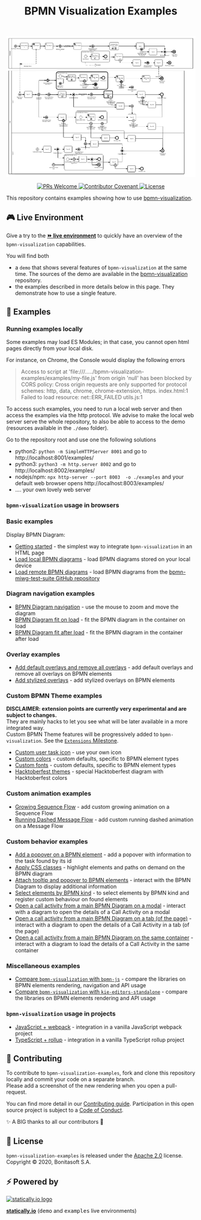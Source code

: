 <h1 align="center">BPMN Visualization Examples</h1> <br>
<p align="center">
    <p align="center">
        <a href="https://cdn.statically.io/gh/process-analytics/bpmn-visualization-examples/master/demo/index.html">
            <img src="examples_home.png" alt="examples overview">
        </a> 
    </p>
    <p align="center">
        <a href="CONTRIBUTING.md">
            <img alt="PRs Welcome" src="https://img.shields.io/badge/PRs-welcome-ff69b4.svg?style=flat-square"> 
        </a> 
        <a href="https://github.com/process-analytics/.github/blob/main/CODE_OF_CONDUCT.md">
            <img alt="Contributor Covenant" src="https://img.shields.io/badge/Contributor%20Covenant-v2.0%20adopted-ff69b4.svg"> 
        </a> 
        <a href="LICENSE">
            <img alt="License" src="https://img.shields.io/github/license/process-analytics/bpmn-visualization-examples?color=blue"> 
        </a> 
    </p>
</p>

This repository contains examples showing how to use [bpmn-visualization](https://github.com/process-analytics/bpmn-visualization-js).


## 🎮 Live Environment

Give a try to the [__⏩ live environment__](https://cdn.statically.io/gh/process-analytics/bpmn-visualization-examples/master/examples/index.html)
to quickly have an overview of the `bpmn-visualization` capabilities.

You will find both
- a `demo` that shows several features of `bpmn-visualization` at the same time. The sources of the demo are available in the
[bpmn-visualization](https://github.com/process-analytics/bpmn-visualization-js) repository.
- the examples described in more details below in this page. They demonstrate how to use a single feature.


## 🔭 Examples

### Running examples locally

Some examples may load ES Modules; in that case, you cannot open html pages directly from your local disk.

For instance, on Chrome, the Console would display the following errors 
> Access to script at 'file:///...../bpmn-visualization-examples/examples/my-file.js' from origin 'null' has been
> blocked by CORS policy: Cross origin requests are only supported for protocol schemes: http, data, chrome,
> chrome-extension, https. index.html:1  
> Failed to load resource: net::ERR_FAILED utils.js:1

To access such examples, you need to run a local web server and then access the examples via the http protocol.
We advise to make the local web server serve the whole repository, to also be able to access to the demo (resources available
in the `./demo` folder). 

Go to the repository root and use one the following solutions 
- python2: `python -m SimpleHTTPServer 8001` and go to http://localhost:8001/examples/ 
- python3: `python3 -m http.server 8002` and go to http://localhost:8002/examples/ 
- nodejs/npm: `npx http-server --port 8003  -o ./examples` and your default web browser opens http://localhost:8003/examples/ 
- .... your own lovely web server


### `bpmn-visualization` usage in browsers 

### Basic examples

Display BPMN Diagram:
- [Getting started](examples/display-bpmn-diagram/01-getting-started/README.md) - the simplest way to integrate `bpmn-visualization` in an HTML page
- [Load local BPMN diagrams](examples/display-bpmn-diagram/load-local-bpmn-diagrams/README.md) - load BPMN diagrams stored on your local device
- [Load remote BPMN diagrams](examples/display-bpmn-diagram/load-remote-bpmn-diagrams/README.md) - load BPMN diagrams from the [bpmn-miwg-test-suite GitHub repository](https://github.com/bpmn-miwg/bpmn-miwg-test-suite)

### Diagram navigation examples

- [BPMN Diagram navigation](examples/diagram-navigation/diagram-navigation/README.md) - use the mouse to zoom and move the diagram 
- [BPMN Diagram fit on load](examples/diagram-navigation/diagram-fit-on-load/README.md) - fit the BPMN diagram in the container on load
- [BPMN Diagram fit after load](examples/diagram-navigation/diagram-fit-after-load/README.md) - fit the BPMN diagram in the container after load

### Overlay examples
- [Add default overlays and remove all overlays](examples/overlays/add-remove/README.md) - add default overlays and remove all overlays on BPMN elements
- [Add stylized overlays](examples/overlays/add-stylized/README.md) - add stylized overlays on BPMN elements

### Custom BPMN Theme examples

**DISCLAIMER: extension points are currently very experimental and are subject to changes.**  
They are mainly hacks to let you see what will be later available in a more integrated way. \
Custom BPMN Theme features will be progressively added to `bpmn-visualization`. See the [`Extensions` Milestone](https://github.com/process-analytics/bpmn-visualization-js/milestone/13).

- [Custom user task icon](examples/custom-bpmn-theme/custom-user-task-icon/README.md) - use your own icon
- [Custom colors](examples/custom-bpmn-theme/custom-colors/README.md) - custom defaults, specific to BPMN element types
- [Custom fonts](examples/custom-bpmn-theme/custom-fonts/README.md) - custom defaults, specific to BPMN element types
- [Hacktoberfest themes](examples/custom-bpmn-theme/hacktoberfest-diagram/README.md) - special Hacktoberfest diagram with Hacktoberfest colors

### Custom animation examples

- [Growing Sequence Flow](examples/custom-animation/growing-sequence-flow/README.md) - add custom growing animation on a Sequence Flow
- [Running Dashed Message Flow](examples/custom-animation/running-dashed-message-flow/README.md) - add custom running dashed animation on a Message Flow

### Custom behavior examples

- [Add a popover on a BPMN element](examples/custom-behavior/popover-static/README.md) - add a popover with information to the task found by its id
- [Apply CSS classes](examples/custom-behavior/apply-css-classes/README.md) - highlight elements and paths on demand on the BPMN diagram
- [Attach tooltip and popover to BPMN elements](examples/custom-behavior/javascript-tooltip-and-popover/README.md) - interact with the BPMN Diagram to display additional information
- [Select elements by BPMN kind](examples/custom-behavior/select-elements-by-bpmn-kind/README.md) - to select elements by BPMN kind and register custom behaviour on found elements
- [Open a call activity from a main BPMN Diagram on a modal](examples/custom-behavior/call-activity-with-modal-on-mouse-over/README.md) - interact with a diagram to open the details of a Call Activity on a modal
- [Open a call activity from a main BPMN Diagram on a tab (of the page)](examples/custom-behavior/call-activity-with-tabs-on-click/README.md) - interact with a diagram to open the details of a Call Activity in a tab (of the page)
- [Open a call activity from a main BPMN Diagram on the same container](examples/custom-behavior/call-activity-with-reload-on-dblclick/README.md) - interact with a diagram to load the details of a Call Activity in the same container

### Miscellaneous examples

- [Compare `bpmn-visualization` with `bpmn-js`](./examples/misc/compare-with-bpmn-js/README.md) - compare the libraries on BPMN elements rendering, navigation and API usage
- [Compare `bpmn-visualization` with `kie-editors-standalone`](./examples/misc/compare-with-kie-editors-standalone/README.md) - compare the libraries on BPMN elements rendering and API usage

### `bpmn-visualization` usage in projects

- [JavaScript + webpack](examples/projects/javascript-vanilla-with-webpack/README.md) - integration in a vanilla JavaScript webpack project
- [TypeScript + rollup](examples/projects/typescript-vanilla-with-rollup/README.md) - integration in a vanilla TypeScript rollup project


## 🔧 Contributing

To contribute to `bpmn-visualization-examples`, fork and clone this repository locally and commit your code on a separate branch. \
Please add a screenshot of the new rendering when you open a pull-request.

You can find more detail in our [Contributing guide](CONTRIBUTING.md). Participation in this open source project is subject to a [Code of Conduct](https://github.com/process-analytics/.github/blob/main/CODE_OF_CONDUCT.md).

:sparkles: A BIG thanks to all our contributors :slightly_smiling_face:


## 📃 License

`bpmn-visualization-examples` is released under the [Apache 2.0](LICENSE) license. \
Copyright &copy; 2020, Bonitasoft S.A.


## ⚡ Powered by

[![statically.io logo](https://statically.io/icons/icon-96x96.png "statically.io")](https://statically.io)

**[statically.io](https://statically.io)** (<kbd>demo</kbd> and <kbd>examples</kbd> live environments)
